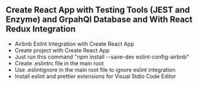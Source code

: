 
## Create React App with Testing Tools (JEST and Enzyme) and GrpahQl Database and With React Redux Integration
- Airbnb Eslint Integration with Create React App 
- Create project with Create React App
- Just run this command "npm install --save-dev eslint-config-airbnb"
- Create .eslintrc file in the main root
- Use .eslintignore in the main root file to ignore eslint integration
- Install eslint and prettier extensions for Visual Stdio Code Editor
